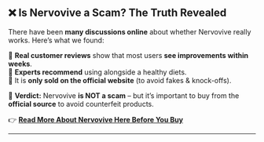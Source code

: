 ## ❌ Is Nervovive a Scam? The Truth Revealed  

There have been **many discussions online** about whether Nervovive really works. Here’s what we found:  

🔹 **Real customer reviews** show that most users **see improvements within weeks**.  
🔹 **Experts recommend** using alongside a healthy diets.  
🔹 It is **only sold on the official website** (to avoid fakes & knock-offs).  

📌 **Verdict:** Nervovive **is NOT a scam** – but it’s important to buy from the **official source** to avoid counterfeit products.  

👉 **[Read More About Nervovive Here Before You Buy](https://clevershopper.info/nervovive-reviews-is-this-pill-legit-or-scam/)**  

---
